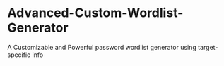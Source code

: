 # Advanced-Custom-Wordlist-Generator
A Customizable and Powerful password wordlist generator using target-specific info

